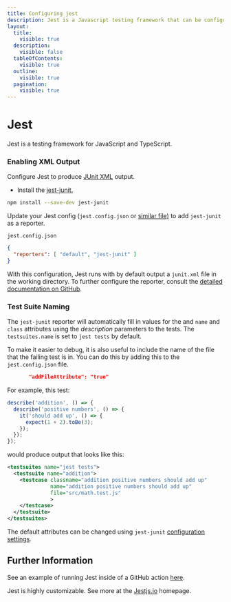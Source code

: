 ```yaml
---
title: Configuring jest
description: Jest is a Javascript testing framework that can be configured to output XML
layout:
  title:
    visible: true
  description:
    visible: false
  tableOfContents:
    visible: true
  outline:
    visible: true
  pagination:
    visible: true
---
```


# Jest

Jest is a testing framework for JavaScript and TypeScript.

### Enabling XML Output

Configure Jest to produce [JUnit XML](https://github.com/testmoapp/junitxml) output.&#x20;

* Install the [jest-junit.](https://github.com/jest-community/jest-junit)

```bash
npm install --save-dev jest-junit
```

Update your Jest config (`jest.config.json` or [similar file)](https://jestjs.io/docs/configuration) to add `jest-junit` as a reporter.

`jest.config.json`

```json
{
  "reporters": [ "default", "jest-junit" ]
}
```

With this configuration, Jest runs with by default output a `junit.xml` file in the working directory. To further configure the reporter, consult the [detailed documentation on GitHub](https://github.com/jest-community/jest-junit?tab=readme-ov-file#jest-junit).

### Test Suite Naming

The `jest-junit` reporter will automatically fill in values for the and `name` and `class` attributes using the _description_ parameters to the tests. The `testsuites.name` is set to `jest tests` by default.

To make it easier to debug, it is also useful to include the name of the file that the failing test is in. You can do this by adding this to the `jest.config.json` file.

```json
       "addFileAttribute": "true"
```

For example, this test:

```javascript
describe('addition', () => {
  describe('positive numbers', () => {
    it('should add up', () => {
      expect(1 + 2).toBe(3);
    });
  });
});
```

would produce output that looks like this:

```xml
<testsuites name="jest tests">
  <testsuite name="addition">
    <testcase classname="addition positive numbers should add up" 
              name="addition positive numbers should add up"
              file="src/math.test.js"
              >
    </testcase>
  </testsuite>
</testsuites>
```

The default attributes can be changed using `jest-junit` [configuration settings](https://github.com/jest-community/jest-junit?tab=readme-ov-file#configuration).&#x20;

## Further Information

See an example of running Jest inside of a GitHub action [here](https://github.com/trunk-io/flake-factory/blob/main/.github/workflows/javascript-tests.yaml#L42).

Jest is highly customizable. See more at the [Jestjs.io](https://jestjs.io/) homepage.
